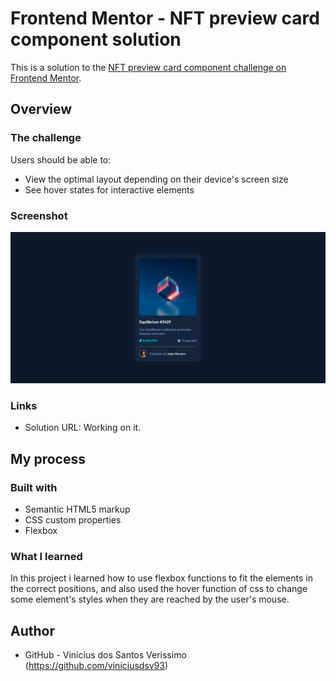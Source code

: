 # Frontend Mentor - NFT preview card component solution

This is a solution to the [NFT preview card component challenge on Frontend Mentor](https://www.frontendmentor.io/challenges/nft-preview-card-component-SbdUL_w0U).

## Overview

### The challenge

Users should be able to:

- View the optimal layout depending on their device's screen size
- See hover states for interactive elements

### Screenshot

![](./screenshot.png)


### Links

- Solution URL: Working on it.

## My process

### Built with

- Semantic HTML5 markup
- CSS custom properties
- Flexbox

### What I learned

In this project i learned how to use flexbox functions to fit the elements in the correct positions, and also used the hover function of css to change some element's styles when they are reached by the user's mouse.

## Author

- GitHub - Vinícius dos Santos Verissimo (https://github.com/viniciusdsv93)
